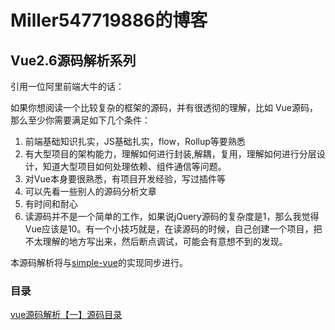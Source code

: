# Miller547719886的博客

## Vue2.6源码解析系列

引用一位阿里前端大牛的话：

如果你想阅读一个比较复杂的框架的源码，并有很透彻的理解，比如 Vue源码，那么至少你需要满足如下几个条件：

1. 前端基础知识扎实，JS基础扎实，flow，Rollup等要熟悉
2. 有大型项目的架构能力，理解如何进行封装,解耦，复用，理解如何进行分层设计，知道大型项目如何处理依赖、组件通信等问题。
3. 对Vue本身要很熟悉，有项目开发经验，写过插件等
4. 可以先看一些别人的源码分析文章
5. 有时间和耐心
6. 读源码并不是一个简单的工作，如果说jQuery源码的复杂度是1，那么我觉得Vue应该是10。有一个小技巧就是，在读源码的时候，自己创建一个项目，把不太理解的地方写出来，然后断点调试，可能会有意想不到的发现。

本源码解析将与[simple-vue](https://github.com/Miller547719886/simple-vue/tree/master)的实现同步进行。

### 目录

[vue源码解析【一】源码目录](https://github.com/Miller547719886/blog/issues/1)
